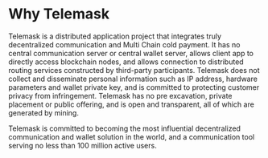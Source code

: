 # Why Telemask #

Telemask is a distributed application project that integrates truly decentralized communication and Multi Chain cold payment. It has no central communication server or central wallet server, allows client app to directly access blockchain nodes, and allows connection to distributed routing services constructed by third-party participants. Telemask does not collect and disseminate personal information such as IP address, hardware parameters and wallet private key, and is committed to protecting customer privacy from infringement. Telemask has no pre excavation, private placement or public offering, and is open and transparent, all of which are generated by mining.

Telemask is committed to becoming the most influential decentralized communication and wallet solution in the world, and a communication tool serving no less than 100 million active users.
